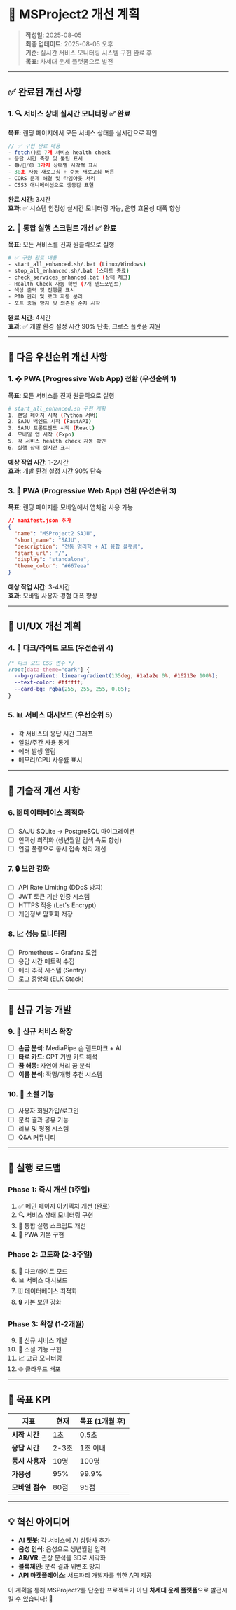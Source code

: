 # 🎯 MSProject2 개선 계획

> **작성일**: 2025-08-05  
> **최종 업데이트**: 2025-08-05 오후  
> **기준**: 실시간 서비스 모니터링 시스템 구현 완료 후  
> **목표**: 차세대 운세 플랫폼으로 발전

---

## ✅ 완료된 개선 사항

### 1. 🔍 서비스 상태 실시간 모니터링 ✅ **완료**

**목표**: 랜딩 페이지에서 모든 서비스 상태를 실시간으로 확인

```javascript
// ✅ 구현 완료 내용
- fetch()로 7개 서비스 health check
- 응답 시간 측정 및 툴팁 표시
- 🟢/🔴/🟡 3가지 상태별 시각적 표시
- 30초 자동 새로고침 + 수동 새로고침 버튼
- CORS 문제 해결 및 타임아웃 처리
- CSS3 애니메이션으로 생동감 표현
```

**완료 시간**: 3시간  
**효과**: ✅ 시스템 안정성 실시간 모니터링 가능, 운영 효율성 대폭 향상

### 2. 🚀 통합 실행 스크립트 개선 ✅ **완료**

**목표**: 모든 서비스를 진짜 원클릭으로 실행

```bash
# ✅ 구현 완료 내용
- start_all_enhanced.sh/.bat (Linux/Windows)
- stop_all_enhanced.sh/.bat (스마트 종료)
- check_services_enhanced.bat (상태 체크)
- Health Check 자동 확인 (7개 엔드포인트)
- 색상 출력 및 진행률 표시
- PID 관리 및 로그 자동 분리
- 포트 충돌 방지 및 의존성 순차 시작
```

**완료 시간**: 4시간  
**효과**: ✅ 개발 환경 설정 시간 90% 단축, 크로스 플랫폼 지원

---

## 🚀 다음 우선순위 개선 사항

### 1. � PWA (Progressive Web App) 전환 (우선순위 1)

**목표**: 모든 서비스를 진짜 원클릭으로 실행

```bash
# start_all_enhanced.sh 구현 계획
1. 랜딩 페이지 시작 (Python 서버)
2. SAJU 백엔드 시작 (FastAPI)
3. SAJU 프론트엔드 시작 (React)
4. 모바일 앱 시작 (Expo)
5. 각 서비스 health check 자동 확인
6. 실행 상태 실시간 표시
```

**예상 작업 시간**: 1-2시간  
**효과**: 개발 환경 설정 시간 90% 단축

### 3. 📱 PWA (Progressive Web App) 전환 (우선순위 3)

**목표**: 랜딩 페이지를 모바일에서 앱처럼 사용 가능

```json
// manifest.json 추가
{
  "name": "MSProject2 SAJU",
  "short_name": "SAJU",
  "description": "전통 명리학 + AI 융합 플랫폼",
  "start_url": "/",
  "display": "standalone",
  "theme_color": "#667eea"
}
```

**예상 작업 시간**: 3-4시간  
**효과**: 모바일 사용자 경험 대폭 향상

---

## 🎨 UI/UX 개선 계획

### 4. 🌙 다크/라이트 모드 (우선순위 4)

```css
/* 다크 모드 CSS 변수 */
:root[data-theme="dark"] {
  --bg-gradient: linear-gradient(135deg, #1a1a2e 0%, #16213e 100%);
  --text-color: #ffffff;
  --card-bg: rgba(255, 255, 255, 0.05);
}
```

### 5. 📊 서비스 대시보드 (우선순위 5)

- 각 서비스의 응답 시간 그래프
- 일일/주간 사용 통계
- 에러 발생 알림
- 메모리/CPU 사용률 표시

---

## 🔧 기술적 개선 사항

### 6. 🗄️ 데이터베이스 최적화

- [ ] SAJU SQLite → PostgreSQL 마이그레이션
- [ ] 인덱싱 최적화 (생년월일 검색 속도 향상)
- [ ] 연결 풀링으로 동시 접속 처리 개선

### 7. 🔒 보안 강화

- [ ] API Rate Limiting (DDoS 방지)
- [ ] JWT 토큰 기반 인증 시스템
- [ ] HTTPS 적용 (Let's Encrypt)
- [ ] 개인정보 암호화 저장

### 8. 📈 성능 모니터링

- [ ] Prometheus + Grafana 도입
- [ ] 응답 시간 메트릭 수집
- [ ] 에러 추적 시스템 (Sentry)
- [ ] 로그 중앙화 (ELK Stack)

---

## 🌟 신규 기능 개발

### 9. 🎴 신규 서비스 확장

- [ ] **손금 분석**: MediaPipe 손 랜드마크 + AI
- [ ] **타로 카드**: GPT 기반 카드 해석
- [ ] **꿈 해몽**: 자연어 처리 꿈 분석
- [ ] **이름 분석**: 작명/개명 추천 시스템

### 10. 👥 소셜 기능

- [ ] 사용자 회원가입/로그인
- [ ] 분석 결과 공유 기능
- [ ] 리뷰 및 평점 시스템
- [ ] Q&A 커뮤니티

---

## 📅 실행 로드맵

### Phase 1: 즉시 개선 (1주일)

1. ✅ 메인 페이지 아키텍처 개선 (완료)
2. 🔍 서비스 상태 모니터링 구현
3. 🚀 통합 실행 스크립트 개선
4. 📱 PWA 기본 구현

### Phase 2: 고도화 (2-3주일)

5. 🌙 다크/라이트 모드
6. 📊 서비스 대시보드
7. 🗄️ 데이터베이스 최적화
8. 🔒 기본 보안 강화

### Phase 3: 확장 (1-2개월)

9. 🎴 신규 서비스 개발
10. 👥 소셜 기능 구현
11. 📈 고급 모니터링
12. 🌐 클라우드 배포

---

## 🎯 목표 KPI

| 지표            | 현재  | 목표 (1개월 후) |
| --------------- | ----- | --------------- |
| **시작 시간**   | 1초   | 0.5초           |
| **응답 시간**   | 2-3초 | 1초 이내        |
| **동시 사용자** | 10명  | 100명           |
| **가용성**      | 95%   | 99.9%           |
| **모바일 점수** | 80점  | 95점            |

---

## 💡 혁신 아이디어

- **AI 챗봇**: 각 서비스에 AI 상담사 추가
- **음성 인식**: 음성으로 생년월일 입력
- **AR/VR**: 관상 분석을 3D로 시각화
- **블록체인**: 분석 결과 위변조 방지
- **API 마켓플레이스**: 서드파티 개발자를 위한 API 제공

이 계획을 통해 MSProject2를 단순한 프로젝트가 아닌 **차세대 운세 플랫폼**으로 발전시킬 수 있습니다! 🚀
